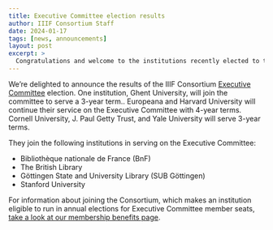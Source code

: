 ```yaml
---
title: Executive Committee election results
author: IIIF Consortium Staff
date: 2024-01-17
tags: [news, announcements]
layout: post
excerpt: >
  Congratulations and welcome to the institutions recently elected to the Executive Committee.
---
```


We’re delighted to announce the results of the IIIF Consortium [Executive Committee](https://iiif.io/community/consortium/consortium_committees/#executive-committee) election. One institution, Ghent University, will join the committee to serve a 3-year term.. Europeana and Harvard University will continue their service on the Executive Committee with 4-year terms. Cornell University, J. Paul Getty Trust, and Yale University will serve 3-year terms. 

They join the following institutions in serving on the Executive Committee:

* Bibliothèque nationale de France (BnF)
* The British Library
* Göttingen State and University Library (SUB Göttingen)
* Stanford University

For information about joining the Consortium, which makes an institution eligible to run in annual elections for Executive Committee member seats, [take a look at our membership benefits page](https://iiif.io/community/consortium/join/).
